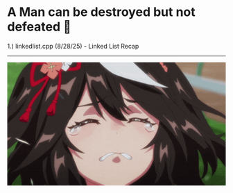 <h1> A Man can be destroyed but not defeated 🌸 </h1>
1.) linkedlist.cpp (8/28/25) - Linked List Recap

---

<img src="./images/iwannacry.gif" alt="fuckthissub" width="600">
